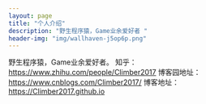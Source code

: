 ```yaml
---
layout: page
title: "个人介绍"
description: "野生程序猿，Game业余爱好者 " 
header-img: "img/wallhaven-j5op6p.png"
---
```


野生程序猿，Game业余爱好者。
知乎：https://www.zhihu.com/people/Climber2017
博客园地址：https://www.cnblogs.com/Climber2017/
博客地址：https://Climber2017.github.io





